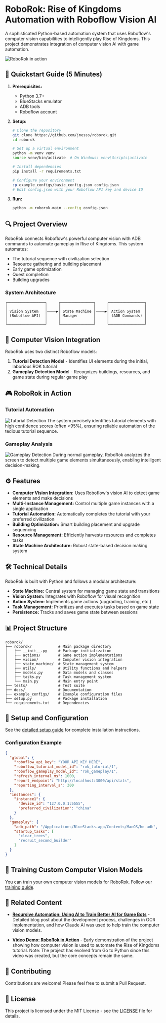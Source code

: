 # RoboRok: Rise of Kingdoms Automation with Roboflow Vision AI

A sophisticated Python-based automation system that uses Roboflow's computer vision capabilities to intelligently play Rise of Kingdoms. This project demonstrates integration of computer vision AI with game automation.

![RoboRok in action](docs/images/detecting2.png)

## 🚀 Quickstart Guide (5 Minutes)

1. **Prerequisites:**
   - Python 3.7+
   - BlueStacks emulator
   - ADB tools
   - Roboflow account

2. **Setup:**
   ```bash
   # Clone the repository
   git clone https://github.com/jnesss/roborok.git
   cd roborok

   # Set up a virtual environment
   python -m venv venv
   source venv/bin/activate  # On Windows: venv\Scripts\activate

   # Install dependencies
   pip install -r requirements.txt
   
   # Configure your environment
   cp example_configs/basic_config.json config.json
   # Edit config.json with your Roboflow API key and device ID
   ```

3. **Run:**
   ```bash
   python -m roborok.main --config config.json
   ```

## 🔍 Project Overview

RoboRok connects Roboflow's powerful computer vision with ADB commands to automate gameplay in Rise of Kingdoms. This system automates:

- The tutorial sequence with civilization selection
- Resource gathering and building placement
- Early game optimization
- Quest completion
- Building upgrades

### System Architecture

```
┌─────────────────┐     ┌───────────────┐     ┌────────────────┐
│                 │     │               │     │                │
│ Vision System   │────▶│ State Machine │────▶│ Action System  │
│ (Roboflow API)  │     │ Manager       │     │ (ADB Commands) │
│                 │     │               │     │                │
└─────────────────┘     └───────────────┘     └────────────────┘
```

## 🧠 Computer Vision Integration

RoboRok uses two distinct Roboflow models:

1. **Tutorial Detection Model** - Identifies UI elements during the initial, laborious ROK tutorial
2. **Gameplay Detection Model** - Recognizes buildings, resources, and game state during regular game play

## 🎮 RoboRok in Action

### Tutorial Automation
![Tutorial Detection](docs/images/detecting2.png)
The system precisely identifies tutorial elements with high confidence scores (often >95%), ensuring reliable automation of the tedious tutorial sequence.

### Gameplay Analysis
![Gameplay Detection](docs/images/detecting3.png)
During normal gameplay, RoboRok analyzes the screen to detect multiple game elements simultaneously, enabling intelligent decision-making.

## ⚙️ Features

- **Computer Vision Integration:** Uses Roboflow's vision AI to detect game elements and make decisions
- **Multi-Instance Management:** Control multiple game instances with a single application
- **Tutorial Automation:** Automatically completes the tutorial with your preferred civilization
- **Building Optimization:** Smart building placement and upgrade sequencing
- **Resource Management:** Efficiently harvests resources and completes tasks
- **State Machine Architecture:** Robust state-based decision making system

## 🛠️ Technical Details

RoboRok is built with Python and follows a modular architecture:

- **State Machine:** Central system for managing game state and transitions
- **Vision System:** Integrates with Roboflow for visual recognition
- **Action System:** Implements game actions (upgrading, training, etc.)
- **Task Management:** Prioritizes and executes tasks based on game state
- **Persistence:** Tracks and saves game state between sessions

## 📊 Project Structure

```
roborok/
├── roborok/            # Main package directory
│   ├── __init__.py     # Package initialization
│   ├── actions/        # Game action implementations
│   ├── vision/         # Computer vision integration
│   ├── state_machine/  # State management system
│   ├── utils/          # Utility functions and helpers
│   ├── models.py       # Data models and classes
│   ├── tasks.py        # Task management system
│   └── main.py         # Main entry point
├── tests/              # Test suite
├── docs/               # Documentation
├── example_configs/    # Example configuration files
├── setup.py            # Package installation
└── requirements.txt    # Dependencies
```

## 🔧 Setup and Configuration

See the [detailed setup guide](SETUP.md) for complete installation instructions.

### Configuration Example

```json
{
  "global": {
    "roboflow_api_key": "YOUR_API_KEY_HERE",
    "roboflow_tutorial_model_id": "rok_tutorial/1",
    "roboflow_gameplay_model_id": "rok_gameplay/1",
    "refresh_interval_ms": 1000,
    "report_endpoint": "http://localhost:3000/api/stats",
    "reporting_interval_s": 300
  },
  "instances": {
    "instance1": {
      "device_id": "127.0.0.1:5555",
      "preferred_civilization": "china"
    }
  },
  "gameplay": {
    "adb_path": "/Applications/BlueStacks.app/Contents/MacOS/hd-adb",
    "startup_tasks": [
      "clear_trees",
      "recruit_second_builder"
    ]
  }
}
```

## 🧪 Training Custom Computer Vision Models

You can train your own computer vision models for RoboRok. Follow our [training guide](TRAINING_DATA.md).

## 📖 Related Content

- [**Recursive Automation: Using AI to Train Better AI for Game Bots**](https://jnesss.github.io/2025/03/23/recursive-automation.html) - Detailed blog post about the development process, challenges in OCR implementation, and how Claude AI was used to help train the computer vision models.

- [**Video Demo: RoboRok in Action**](https://youtu.be/Z8XkNGI6F4w) - Early demonstration of the project showing how computer vision is used to automate the Rise of Kingdoms tutorial. Note: The project has evolved from Go to Python since this video was created, but the core concepts remain the same.
  
## 🤝 Contributing

Contributions are welcome! Please feel free to submit a Pull Request.

## 📝 License

This project is licensed under the MIT License - see the [LICENSE](LICENSE) file for details.
